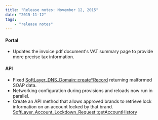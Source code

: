```yaml
---
title: "Release notes: November 12, 2015"
date: "2015-11-12"
tags:
    - "release notes"
---
```



#### Portal
+ Updates the invoice pdf document's VAT summary page to provide more precise tax information.

#### API
+ Fixed [SoftLayer_DNS_Domain::create*Record](http://sldn.softlayer.com/reference/services/SoftLayer_DNS_Domain) returning malformed SOAP data.
+ Networking configuration during provisions and reloads now run in parallel.
+ Create an API method that allows approved brands to retrieve lock information on an account locked by that brand. [SoftLayer_Account_Lockdown_Request::getAccountHistory](http://sldn.softlayer.com/reference/services/SoftLayer_Account_Lockdown_Request/getAccountHistory)